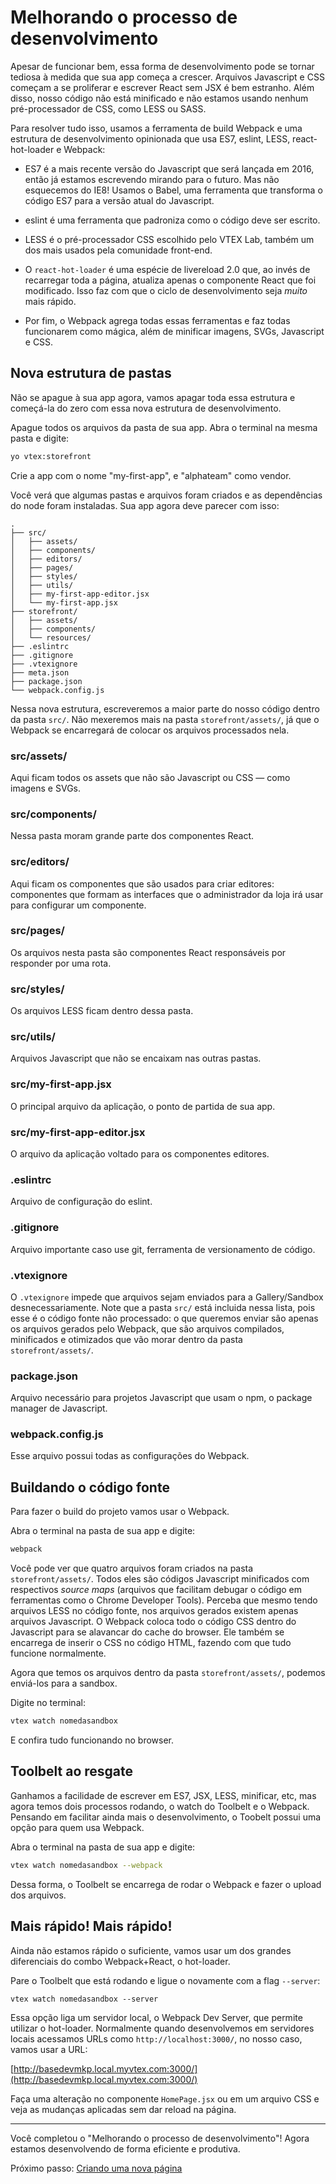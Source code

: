 # Melhorando o processo de desenvolvimento

Apesar de funcionar bem, essa forma de desenvolvimento pode se tornar tediosa à medida que sua app começa a crescer. Arquivos Javascript e CSS começam a se proliferar e escrever React sem JSX é bem estranho. Além disso, nosso código não está minificado e não estamos usando nenhum pré-processador de CSS, como LESS ou SASS.

Para resolver tudo isso, usamos a ferramenta de build Webpack e uma estrutura de desenvolvimento opinionada que usa ES7, eslint, LESS, react-hot-loader e Webpack:

 - ES7 é a mais recente versão do Javascript que será lançada em 2016, então já estamos escrevendo mirando para o futuro. Mas não esquecemos do IE8! Usamos o Babel, uma ferramenta que transforma o código ES7 para a versão atual do Javascript.

 - eslint é uma ferramenta que padroniza como o código deve ser escrito.

 - LESS é o pré-processador CSS escolhido pelo VTEX Lab, também um dos mais usados pela comunidade front-end.

 - O `react-hot-loader` é uma espécie de livereload 2.0 que, ao invés de recarregar toda a página, atualiza apenas o componente React que foi modificado. Isso faz com que o ciclo de desenvolvimento seja *muito* mais rápido.

 - Por fim, o Webpack agrega todas essas ferramentas e faz todas funcionarem como mágica, além de minificar imagens, SVGs, Javascript e CSS.

## Nova estrutura de pastas

Não se apague à sua app agora, vamos apagar toda essa estrutura e começá-la do zero com essa nova estrutura de desenvolvimento.

Apague todos os arquivos da pasta de sua app. Abra o terminal na mesma pasta e digite:

```sh
yo vtex:storefront
```

Crie a app com o nome "my-first-app", e "alphateam" como vendor.

Você verá que algumas pastas e arquivos foram criados e as dependências do node foram instaladas. Sua app agora deve parecer com isso:

```
.
├── src/
│   ├── assets/
│   ├── components/
│   ├── editors/
│   ├── pages/
│   ├── styles/
│   ├── utils/
│   ├── my-first-app-editor.jsx
│   └── my-first-app.jsx
├── storefront/
│   ├── assets/
│   ├── components/
│   └── resources/
├── .eslintrc
├── .gitignore
├── .vtexignore
├── meta.json
├── package.json
└── webpack.config.js
```

Nessa nova estrutura, escreveremos a maior parte do nosso código dentro da pasta `src/`. Não mexeremos mais na pasta `storefront/assets/`, já que o Webpack se encarregará de colocar os arquivos processados nela.

### src/assets/

Aqui ficam todos os assets que não são Javascript ou CSS — como imagens e SVGs.

### src/components/

Nessa pasta moram grande parte dos componentes React.

### src/editors/

Aqui ficam os componentes que são usados para criar editores: componentes que formam as interfaces que o administrador da loja irá usar para configurar um componente.

### src/pages/

Os arquivos nesta pasta são componentes React responsáveis por responder por uma rota.

### src/styles/

Os arquivos LESS ficam dentro dessa pasta.

### src/utils/

Arquivos Javascript que não se encaixam nas outras pastas.

### src/my-first-app.jsx

O principal arquivo da aplicação, o ponto de partida de sua app.

### src/my-first-app-editor.jsx

O arquivo da aplicação voltado para os componentes editores.

### .eslintrc

Arquivo de configuração do eslint.

### .gitignore

Arquivo importante caso use git, ferramenta de versionamento de código.

### .vtexignore

O `.vtexignore` impede que arquivos sejam enviados para a Gallery/Sandbox desnecessariamente. Note que a pasta `src/` está incluida nessa lista, pois esse é o código fonte não processado: o que queremos enviar são apenas os arquivos gerados pelo Webpack, que são arquivos compilados, minificados e otimizados que vão morar dentro da pasta `storefront/assets/`.

### package.json

Arquivo necessário para projetos Javascript que usam o npm, o package manager de Javascript.

### webpack.config.js

Esse arquivo possui todas as configurações do Webpack.

## Buildando o código fonte

Para fazer o build do projeto vamos usar o Webpack.

Abra o terminal na pasta de sua app e digite:
```sh
webpack
```

Você pode ver que quatro arquivos foram criados na pasta `storefront/assets/`. Todos eles são códigos Javascript minificados com respectivos *source maps* (arquivos que facilitam debugar o código em ferramentas como o Chrome Developer Tools). Perceba que mesmo tendo arquivos LESS no código fonte, nos arquivos gerados existem apenas arquivos Javascript. O Webpack coloca todo o código CSS dentro do Javascript para se alavancar do cache do browser. Ele também se encarrega de inserir o CSS no código HTML, fazendo com que tudo funcione normalmente.

Agora que temos os arquivos dentro da pasta `storefront/assets/`, podemos enviá-los para a sandbox.

Digite no terminal:

```sh
vtex watch nomedasandbox
```

E confira tudo funcionando no browser.

## Toolbelt ao resgate

Ganhamos a facilidade de escrever em ES7, JSX, LESS, minificar, etc, mas agora temos dois processos rodando, o watch do Toolbelt e o Webpack. Pensando em facilitar ainda mais o desenvolvimento, o Toobelt possui uma opção para quem usa Webpack.

Abra o terminal na pasta de sua app e digite:
```sh
vtex watch nomedasandbox --webpack
```

Dessa forma, o Toolbelt se encarrega de rodar o Webpack e fazer o upload dos arquivos.

## Mais rápido! Mais rápido!

Ainda não estamos rápido o suficiente, vamos usar um dos grandes diferenciais do combo Webpack+React, o hot-loader.

Pare o Toolbelt que está rodando e ligue o novamente com a flag `--server`:
```
vtex watch nomedasandbox --server
```

Essa opção liga um servidor local, o Webpack Dev Server, que permite utilizar o hot-loader. Normalmente quando desenvolvemos em servidores locais acessamos URLs como `http://localhost:3000/`, no nosso caso, vamos usar a URL:

[http://basedevmkp.local.myvtex.com:3000/](http://basedevmkp.local.myvtex.com:3000/)

Faça uma alteração no componente `HomePage.jsx` ou em um arquivo CSS e veja as mudanças aplicadas sem dar reload na página.

---

Você completou o "Melhorando o processo de desenvolvimento"! Agora estamos desenvolvendo de forma eficiente e produtiva.

Próximo passo: [Criando uma nova página](3-criando-uma-nova-pagina.md)
